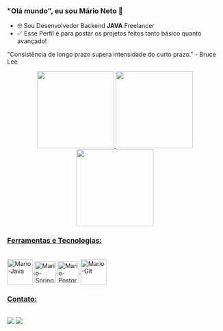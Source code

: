 ### "Olá mundo", eu sou Mário Neto 👋

- 🤓 Sou Desenvolvedor Backend <b>JAVA</b> Freelancer
- ✅ Esse Perfil é para postar os projetos feitos tanto básico quanto avançado!

"Consistência de longo prazo supera intensidade do curto prazo." - Bruce Lee

 <div align="center">
  <a href="https://github.com/mariofneto">
  <img height="180em" src="https://streak-stats.demolab.com?user=mariofneto&theme=dracula&date_format=j%20M%5B%20Y%5D"/>
  <img height="180em" src="https://github-readme-stats.vercel.app/api?username=mariofneto&show_icons=true&theme=dracula&include_all_commits=true&count_private=true"/> 
  <img height="180em" src="https://github-readme-stats.vercel.app/api/top-langs/?username=mariofneto&layout=compact&langs_count=7&theme=dracula"/>
</div>
 
 ### Ferramentas e Tecnologias:
 <div style="display: inline"><br>
  <img style="width: 60px;" align="center" alt="Mario-Java" src="https://cdn-icons-png.flaticon.com/512/226/226777.png?w=740&t=st=1689372664~exp=1689373264~hmac=7e129f374fc5e64de3ccf736e09ace74e212f82a3b15b599835683c90c4b3a78"/>
  <img style="width: 50px;" align="center" alt="Mario-Spring" src="https://www.svgrepo.com/show/376350/spring.svg"/>
  <img style="width: 50px;" align="center" alt="Mario-Postgresql" src="https://www.svgrepo.com/show/354200/postgresql.svg"/>
  <img style="width: 60px;" align="center" alt="Mario-Git" src="https://www.svgrepo.com/show/452210/git.svg"/>
</div><br>

  
  
### Contato:
<div><br>
  <a href="https://www.linkedin.com/in/mariofneto/?_l=pt_BR" target="_blank"><img src="https://img.shields.io/badge/-LinkedIn-%230077B5?style=for-the-badge&logo=linkedin&logoColor=white" target="_blank"></a>
 <a href = "marioo.netoo3@gmail.com"><img src="https://img.shields.io/badge/-Gmail-%23333?style=for-the-badge&logo=gmail&logoColor=white" target="_blank"></a>
  
  
 
